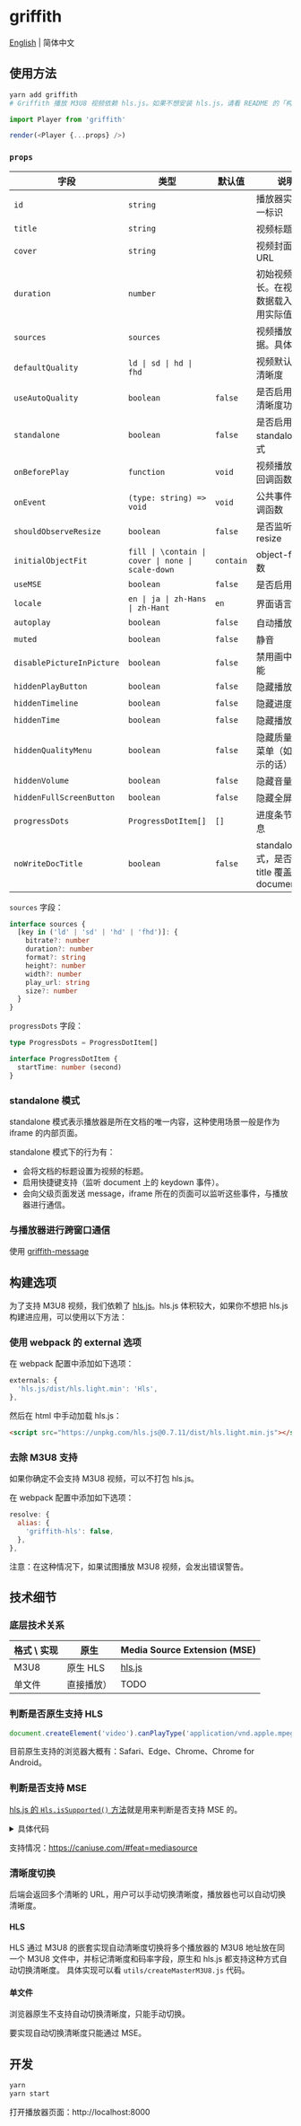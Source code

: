 # griffith

[English](./README.md) | 简体中文

## 使用方法

```bash
yarn add griffith
# Griffith 播放 M3U8 视频依赖 hls.js。如果不想安装 hls.js，请看 README 的「构建选项」部分。
```

```js
import Player from 'griffith'

render(<Player {...props} />)
```

### `props`

| 字段                      | 类型                                              | 默认值    | 说明                                                |
| ------------------------- | ------------------------------------------------- | --------- | --------------------------------------------------- |
| `id`                      | `string`                                          |           | 播放器实例唯一标识                                  |
| `title`                   | `string`                                          |           | 视频标题                                            |
| `cover`                   | `string`                                          |           | 视频封面图片 URL                                    |
| `duration`                | `number`                                          |           | 初始视频时长。在视频元数据载入后使用实际值          |
| `sources`                 | `sources`                                         |           | 视频播放数据。具体见下,                             |
| `defaultQuality`          | `ld \| sd \| hd \| fhd`                           |           | 视频默认播放清晰度                                  |
| `useAutoQuality`          | `boolean`                                         | `false`   | 是否启用自动清晰度功能                              |
| `standalone`              | `boolean`                                         | `false`   | 是否启用 standalone 模式                            |
| `onBeforePlay`            | `function`                                        | `void`    | 视频播放之前回调函数                                |
| `onEvent`                 | `(type: string) => void`                          | `void`    | 公共事件的回调函数                                  |
| `shouldObserveResize`     | `boolean`                                         | `false`   | 是否监听窗口 resize                                 |
| `initialObjectFit`        | `fill \| \contain \| cover \| none \| scale-down` | `contain` | object-fit 参数                                     |
| `useMSE`                  | `boolean`                                         | `false`   | 是否启用 MSE                                        |
| `locale`                  | `en \| ja \| zh-Hans \| zh-Hant`                  | `en`      | 界面语言                                            |
| `autoplay`                | `boolean`                                         | `false`   | 自动播放                                            |
| `muted`                   | `boolean`                                         | `false`   | 静音                                                |
| `disablePictureInPicture` | `boolean`                                         | `false`   | 禁用画中画功能                                      |
| `hiddenPlayButton`        | `boolean`                                         | `false`   | 隐藏播放按钮                                        |
| `hiddenTimeline`          | `boolean`                                         | `false`   | 隐藏进度条                                          |
| `hiddenTime`              | `boolean`                                         | `false`   | 隐藏播放时间                                        |
| `hiddenQualityMenu`       | `boolean`                                         | `false`   | 隐藏质量选择菜单（如果展示的话）                    |
| `hiddenVolume`            | `boolean`                                         | `false`   | 隐藏音量调节                                        |
| `hiddenFullScreenButton`  | `boolean`                                         | `false`   | 隐藏全屏按钮                                        |
| `progressDots`            | `ProgressDotItem[]`                               | `[]`      | 进度条节点信息                                      |
| `noWriteDocTitle`         | `boolean`                                         | `false`   | standalone 模式，是否使用 title 覆盖 document.title |

`sources` 字段：

```ts
interface sources {
  [key in ('ld' | 'sd' | 'hd' | 'fhd')]: {
    bitrate?: number
    duration?: number
    format?: string
    height?: number
    width?: number
    play_url: string
    size?: number
  }
}
```

`progressDots` 字段：

```ts
type ProgressDots = ProgressDotItem[]

interface ProgressDotItem {
  startTime: number (second)
}
```

### standalone 模式

standalone 模式表示播放器是所在文档的唯一内容，这种使用场景一般是作为 iframe 的内部页面。

standalone 模式下的行为有：

- 会将文档的标题设置为视频的标题。
- 启用快捷键支持（监听 document 上的 keydown 事件）。
- 会向父级页面发送 message，iframe 所在的页面可以监听这些事件，与播放器进行通信。

### 与播放器进行跨窗口通信

使用 [griffith-message](../packages/griffith-message#README)

## 构建选项

为了支持 M3U8 视频，我们依赖了 [hls.js](https://github.com/video-dev/hls.js/)。hls.js 体积较大，如果你不想把 hls.js 构建进应用，可以使用以下方法：

### 使用 webpack 的 external 选项

在 webpack 配置中添加如下选项：

```js
externals: {
  'hls.js/dist/hls.light.min': 'Hls',
},
```

然后在 html 中手动加载 hls.js：

```html
<script src="https://unpkg.com/hls.js@0.7.11/dist/hls.light.min.js"></script>
```

### 去除 M3U8 支持

如果你确定不会支持 M3U8 视频，可以不打包 hls.js。

在 webpack 配置中添加如下选项：

```javascript
resolve: {
  alias: {
    'griffith-hls': false,
  },
},
```

注意：在这种情况下，如果试图播放 M3U8 视频，会发出错误警告。

## 技术细节

### 底层技术关系

| 格式 \ 实现 | 原生       | Media Source Extension (MSE)                   |
| ----------- | ---------- | ---------------------------------------------- |
| M3U8        | 原生 HLS   | [hls.js](https://github.com/video-dev/hls.js/) |
| 单文件      | 直接播放） | TODO                                           |

### 判断是否原生支持 HLS

```js
document.createElement('video').canPlayType('application/vnd.apple.mpegURL')
```

目前原生支持的浏览器大概有：Safari、Edge、Chrome、Chrome for Android。

### 判断是否支持 MSE

[hls.js 的 `Hls.isSupported()` 方法](https://github.com/video-dev/hls.js/blob/master/src/is-supported.js)就是用来判断是否支持 MSE 的。

<details>

<summary>具体代码</summary>

<p>

```js
function getMediaSource() {
  if (typeof window !== 'undefined') {
    return window.MediaSource || window.WebKitMediaSource
  }
}

function isSupported() {
  const mediaSource = getMediaSource()
  const sourceBuffer = window.SourceBuffer || window.WebKitSourceBuffer
  const isTypeSupported =
    mediaSource &&
    typeof mediaSource.isTypeSupported === 'function' &&
    mediaSource.isTypeSupported('video/mp4; codecs="avc1.42E01E,mp4a.40.2"')

  // if SourceBuffer is exposed ensure its API is valid
  // safari and old version of Chrome doe not expose SourceBuffer globally so checking SourceBuffer.prototype is impossible
  const sourceBufferValidAPI =
    !sourceBuffer ||
    (sourceBuffer.prototype &&
      typeof sourceBuffer.prototype.appendBuffer === 'function' &&
      typeof sourceBuffer.prototype.remove === 'function')
  return !!isTypeSupported && !!sourceBufferValidAPI
}
```

</p>

</details>

支持情况：https://caniuse.com/#feat=mediasource

### 清晰度切换

后端会返回多个清晰的 URL，用户可以手动切换清晰度，播放器也可以自动切换清晰度。

#### HLS

HLS 通过 M3U8 的嵌套实现自动清晰度切换将多个播放器的 M3U8 地址放在同一个 M3U8 文件中，并标记清晰度和码率字段，原生和 hls.js 都支持这种方式自动切换清晰度。
具体实现可以看 `utils/createMasterM3U8.js` 代码。

#### 单文件

浏览器原生不支持自动切换清晰度，只能手动切换。

要实现自动切换清晰度只能通过 MSE。

## 开发

```bash
yarn
yarn start
```

打开播放器页面：http://localhost:8000
